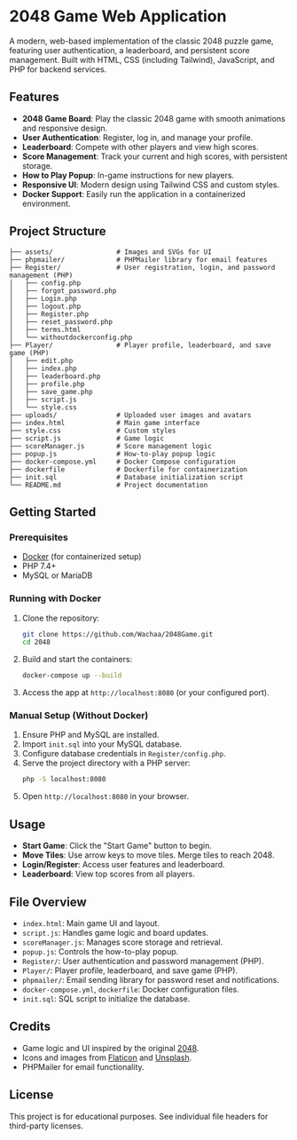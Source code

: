 # 2048 Game Web Application

A modern, web-based implementation of the classic 2048 puzzle game, featuring user authentication, a leaderboard, and persistent score management. Built with HTML, CSS (including Tailwind), JavaScript, and PHP for backend services.

## Features

- **2048 Game Board**: Play the classic 2048 game with smooth animations and responsive design.
- **User Authentication**: Register, log in, and manage your profile.
- **Leaderboard**: Compete with other players and view high scores.
- **Score Management**: Track your current and high scores, with persistent storage.
- **How to Play Popup**: In-game instructions for new players.
- **Responsive UI**: Modern design using Tailwind CSS and custom styles.
- **Docker Support**: Easily run the application in a containerized environment.

## Project Structure

```
├── assets/                # Images and SVGs for UI
├── phpmailer/             # PHPMailer library for email features
├── Register/              # User registration, login, and password management (PHP)
│   ├── config.php
│   ├── forgot_password.php
│   ├── Login.php
│   ├── logout.php
│   ├── Register.php
│   ├── reset_password.php
│   ├── terms.html
│   └── withoutdockerconfig.php
├── Player/                # Player profile, leaderboard, and save game (PHP)
│   ├── edit.php
│   ├── index.php
│   ├── leaderboard.php
│   ├── profile.php
│   ├── save_game.php
│   ├── script.js
│   └── style.css
├── uploads/               # Uploaded user images and avatars
├── index.html             # Main game interface
├── style.css              # Custom styles
├── script.js              # Game logic
├── scoreManager.js        # Score management logic
├── popup.js               # How-to-play popup logic
├── docker-compose.yml     # Docker Compose configuration
├── dockerfile             # Dockerfile for containerization
├── init.sql               # Database initialization script
└── README.md              # Project documentation
```

## Getting Started

### Prerequisites
- [Docker](https://www.docker.com/) (for containerized setup)
- PHP 7.4+
- MySQL or MariaDB

### Running with Docker
1. Clone the repository:
   ```sh
   git clone https://github.com/Wachaa/2048Game.git
   cd 2048
   ```
2. Build and start the containers:
   ```sh
   docker-compose up --build
   ```
3. Access the app at `http://localhost:8080` (or your configured port).

### Manual Setup (Without Docker)
1. Ensure PHP and MySQL are installed.
2. Import `init.sql` into your MySQL database.
3. Configure database credentials in `Register/config.php`.
4. Serve the project directory with a PHP server:
   ```sh
   php -S localhost:8080
   ```
5. Open `http://localhost:8080` in your browser.

## Usage
- **Start Game**: Click the "Start Game" button to begin.
- **Move Tiles**: Use arrow keys to move tiles. Merge tiles to reach 2048.
- **Login/Register**: Access user features and leaderboard.
- **Leaderboard**: View top scores from all players.

## File Overview
- `index.html`: Main game UI and layout.
- `script.js`: Handles game logic and board updates.
- `scoreManager.js`: Manages score storage and retrieval.
- `popup.js`: Controls the how-to-play popup.
- `Register/`: User authentication and password management (PHP).
- `Player/`: Player profile, leaderboard, and save game (PHP).
- `phpmailer/`: Email sending library for password reset and notifications.
- `docker-compose.yml`, `dockerfile`: Docker configuration files.
- `init.sql`: SQL script to initialize the database.

## Credits
- Game logic and UI inspired by the original [2048](https://play2048.co/).
- Icons and images from [Flaticon](https://www.flaticon.com/) and [Unsplash](https://unsplash.com/).
- PHPMailer for email functionality.

## License
This project is for educational purposes. See individual file headers for third-party licenses.
